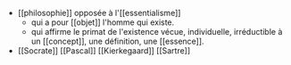 -  [[philosophie]] opposée à l'[[essentialisme]]
	- qui a pour [[objet]] l'homme qui existe.
	- qui affirme le primat de l'existence vécue, individuelle, irréductible à un [[concept]], une définition, une [[essence]].
- [[Socrate]] [[Pascal]] [[Kierkegaard]] [[Sartre]]